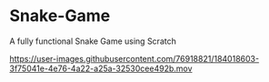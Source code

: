 # Snake-Game
A fully functional Snake Game using Scratch


https://user-images.githubusercontent.com/76918821/184018603-3f75041e-4e76-4a22-a25a-32530cee492b.mov

